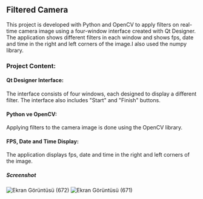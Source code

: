 ## Filtered Camera
This project is developed with Python and OpenCV to apply filters on real-time camera image using a four-window interface created with Qt Designer. The application shows different filters in each window and shows fps, date and time in the right and left corners of the image.I also used the numpy library.
### Project Content: 
#### Qt Designer Interface: 
The interface consists of four windows, each designed to display a different filter. The interface also includes "Start" and "Finish" buttons.
#### Python ve OpenCV:
Applying filters to the camera image is done using the OpenCV library.
#### FPS, Date and Time Display:
The application displays fps, date and time in the right and left corners of the image.
##### Screenshot

![Ekran Görüntüsü (672)](https://github.com/user-attachments/assets/251d263f-bfc3-417f-b385-cb1acefc5f51)
![Ekran Görüntüsü (671)](https://github.com/user-attachments/assets/df6f3da1-c389-444a-8995-366890253acf)
